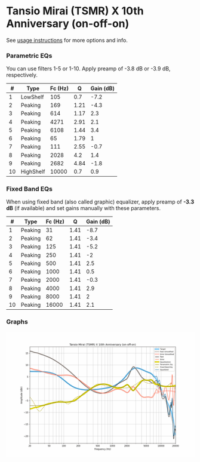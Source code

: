 # Tansio Mirai (TSMR) X 10th Anniversary (on-off-on)
See [usage instructions](https://github.com/jaakkopasanen/AutoEq#usage) for more options and info.

### Parametric EQs
You can use filters 1-5 or 1-10. Apply preamp of -3.8 dB or -3.9 dB, respectively.

|   # | Type      |   Fc (Hz) |    Q |   Gain (dB) |
|-----|-----------|-----------|------|-------------|
|   1 | LowShelf  |       105 | 0.7  |        -7.2 |
|   2 | Peaking   |       169 | 1.21 |        -4.3 |
|   3 | Peaking   |       614 | 1.17 |         2.3 |
|   4 | Peaking   |      4271 | 2.91 |         2.1 |
|   5 | Peaking   |      6108 | 1.44 |         3.4 |
|   6 | Peaking   |        65 | 1.79 |         1   |
|   7 | Peaking   |       111 | 2.55 |        -0.7 |
|   8 | Peaking   |      2028 | 4.2  |         1.4 |
|   9 | Peaking   |      2682 | 4.84 |        -1.8 |
|  10 | HighShelf |     10000 | 0.7  |         0.9 |

### Fixed Band EQs
When using fixed band (also called graphic) equalizer, apply preamp of **-3.3 dB** (if available) and set gains manually with these parameters.

|   # | Type    |   Fc (Hz) |    Q |   Gain (dB) |
|-----|---------|-----------|------|-------------|
|   1 | Peaking |        31 | 1.41 |        -8.7 |
|   2 | Peaking |        62 | 1.41 |        -3.4 |
|   3 | Peaking |       125 | 1.41 |        -5.2 |
|   4 | Peaking |       250 | 1.41 |        -2   |
|   5 | Peaking |       500 | 1.41 |         2.5 |
|   6 | Peaking |      1000 | 1.41 |         0.5 |
|   7 | Peaking |      2000 | 1.41 |        -0.3 |
|   8 | Peaking |      4000 | 1.41 |         2.9 |
|   9 | Peaking |      8000 | 1.41 |         2   |
|  10 | Peaking |     16000 | 1.41 |         2.1 |

### Graphs
![](./Tansio%20Mirai%20(TSMR)%20X%2010th%20Anniversary%20(on-off-on).png)
